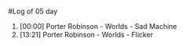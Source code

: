 #Log of 05 day

1. [00:00] Porter Robinson - Worlds - Sad Machine
1. [13:21] Porter Robinson - Worlds - Flicker

